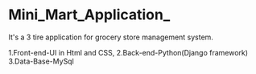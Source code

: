 # Mini_Mart_Application_

It's a 3 tire application for grocery store management system.

1.Front-end-UI in Html and CSS,
2.Back-end-Python(Django framework)
3.Data-Base-MySql
